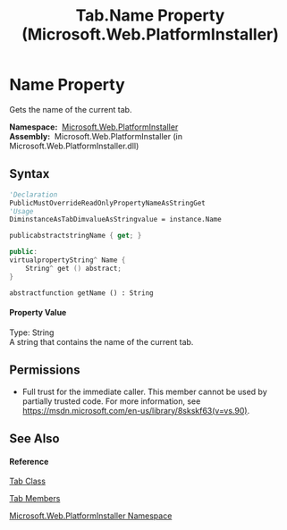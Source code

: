 ﻿---
title: Tab.Name Property  (Microsoft.Web.PlatformInstaller)
TOCTitle: Name Property
ms:assetid: P:Microsoft.Web.PlatformInstaller.Tab.Name
ms:mtpsurl: https://msdn.microsoft.com/en-us/library/microsoft.web.platforminstaller.tab.name(v=VS.90)
ms:contentKeyID: 22049520
ms.date: 05/02/2012
mtps_version: v=VS.90
f1_keywords:
- Microsoft.Web.PlatformInstaller.Tab.Name
- Microsoft.Web.PlatformInstaller.Tab.get_Name
dev_langs:
- CSharp
- JScript
- VB
- c++
api_location:
- Microsoft.Web.PlatformInstaller.dll
api_name:
- Microsoft.Web.PlatformInstaller.Tab.get_Name
- Microsoft.Web.PlatformInstaller.Tab.Name
api_type:
- Managed
topic_type:
- apiref
- kbSyntax
product_family_name: VS
ROBOTS: INDEX,FOLLOW
---

# Name Property

Gets the name of the current tab.

**Namespace:**  [Microsoft.Web.PlatformInstaller](microsoft-web-platforminstaller-namespace.md)  
**Assembly:**  Microsoft.Web.PlatformInstaller (in Microsoft.Web.PlatformInstaller.dll)

## Syntax

``` vb
'Declaration
PublicMustOverrideReadOnlyPropertyNameAsStringGet
'Usage
DiminstanceAsTabDimvalueAsStringvalue = instance.Name
```

``` csharp
publicabstractstringName { get; }
```

``` c++
public:
virtualpropertyString^ Name {
    String^ get () abstract;
}
```

``` jscript
abstractfunction getName () : String
```

#### Property Value

Type: String  
A string that contains the name of the current tab.  

## Permissions

  - Full trust for the immediate caller. This member cannot be used by partially trusted code. For more information, see <https://msdn.microsoft.com/en-us/library/8skskf63(v=vs.90)>.

## See Also

#### Reference

[Tab Class](tab-class-microsoft-web-platforminstaller.md)

[Tab Members](tab-members-microsoft-web-platforminstaller.md)

[Microsoft.Web.PlatformInstaller Namespace](microsoft-web-platforminstaller-namespace.md)

